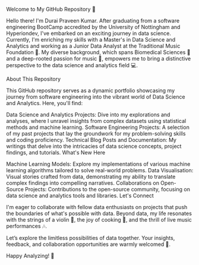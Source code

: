 Welcome to My GitHub Repository 🚀

Hello there! I'm Durai Praveen Kumar. After graduating from a software engineering BootCamp accredited by the University of Nottingham and Hyperiondev, I've embarked on an exciting journey in data science. Currently, I'm enriching my skills with a Master's in Data Science and Analytics and working as a Junior Data Analyst at the Traditional Music Foundation 🎵. My diverse background, which spans Biomedical Sciences 🔬 and a deep-rooted passion for music 🎻, empowers me to bring a distinctive perspective to the data science and analytics field 💻.

About This Repository

This GitHub repository serves as a dynamic portfolio showcasing my journey from software engineering into the vibrant world of Data Science and Analytics. Here, you'll find:

Data Science and Analytics Projects: Dive into my explorations and analyses, where I unravel insights from complex datasets using statistical methods and machine learning.
Software Engineering Projects: A selection of my past projects that lay the groundwork for my problem-solving skills and coding proficiency.
Technical Blog Posts and Documentation: My writings that delve into the intricacies of data science concepts, project findings, and tutorials.
What's New Here

Machine Learning Models: Explore my implementations of various machine learning algorithms tailored to solve real-world problems.
Data Visualisation: Visual stories crafted from data, demonstrating my ability to translate complex findings into compelling narratives.
Collaborations on Open-Source Projects: Contributions to the open-source community, focusing on data science and analytics tools and libraries.
Let's Connect

I'm eager to collaborate with fellow data enthusiasts on projects that push the boundaries of what's possible with data. Beyond data, my life resonates with the strings of a violin 🎻, the joy of cooking 🍳, and the thrill of live music performances 🎶.

Let’s explore the limitless possibilities of data together. Your insights, feedback, and collaboration opportunities are warmly welcomed 🙌.

Happy Analyzing! 🚀




<!---
duraipraveenkumar/duraipraveenkumar is a ✨ special ✨ repository because its `README.md` (this file) appears on your GitHub profile.
You can click the Preview link to take a look at your changes.
--->
